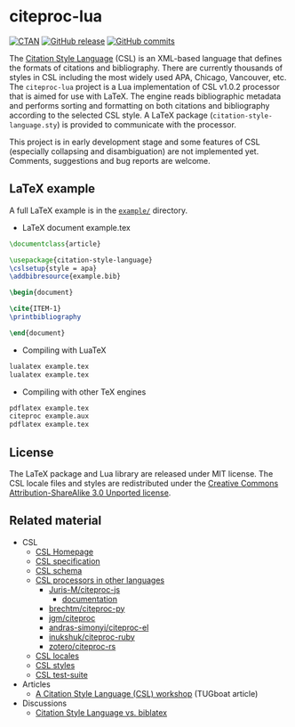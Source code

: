# citeproc-lua

[![CTAN](https://img.shields.io/ctan/v/citation-style-language)](https://www.ctan.org/pkg/citation-style-language)
[![GitHub release](https://img.shields.io/github/v/release/zepinglee/citeproc-lua)](https://github.com/zepinglee/citeproc-lua/releases/latest)
[![GitHub commits](https://img.shields.io/github/commits-since/zepinglee/citeproc-lua/latest)](https://github.com/zepinglee/citeproc-lua/commits/main)
<!-- [![Actions Status](https://github.com/zepinglee/citeproc-lua/workflows/Test/badge.svg)](https://github.com/zepinglee/citeproc-lua/actions) -->

The [Citation Style Language](https://citationstyles.org/) (CSL) is an
XML-based language that defines the formats of citations and bibliography.
There are currently thousands of styles in CSL including the most widely used
APA, Chicago, Vancouver, etc.
The `citeproc-lua` project is a Lua implementation of CSL v1.0.2 processor
that is aimed for use with LaTeX.
The engine reads bibliographic metadata and performs sorting and formatting on
both citations and bibliography according to the selected CSL style.
A LaTeX package (`citation-style-language.sty`) is provided to communicate with
the processor.

This project is in early development stage and some features of CSL (especially
collapsing and disambiguation) are not implemented yet. Comments, suggestions
and bug reports are welcome.

## LaTeX example

A full LaTeX example is in the [`example/`](example) directory.

- LaTeX document example.tex

```latex
\documentclass{article}

\usepackage{citation-style-language}
\cslsetup{style = apa}
\addbibresource{example.bib}

\begin{document}

\cite{ITEM-1}
\printbibliography

\end{document}
```

- Compiling with LuaTeX

```bash
lualatex example.tex
lualatex example.tex
```

- Compiling with other TeX engines

```bash
pdflatex example.tex
citeproc example.aux
pdflatex example.tex
```


## License

The LaTeX package and Lua library are released under MIT license.
The CSL locale files and styles are redistributed under the [Creative Commons Attribution-ShareAlike 3.0 Unported license](https://creativecommons.org/licenses/by-sa/3.0/).


## Related material

- CSL
  - [CSL Homepage](https://citationstyles.org/)
  - [CSL specification](https://docs.citationstyles.org/en/stable/specification.html)
  - [CSL schema](https://github.com/citation-style-language/schema)
  - [CSL processors in other languages](https://citationstyles.org/developers/#csl-processors)
    - [Juris-M/citeproc-js](https://github.com/Juris-M/citeproc-js)
      - [documentation](https://citeproc-js.readthedocs.io/en/latest/)
    - [brechtm/citeproc-py](https://github.com/brechtm/citeproc-py)
    - [jgm/citeproc](https://github.com/jgm/citeproc)
    - [andras-simonyi/citeproc-el](https://github.com/andras-simonyi/citeproc-el)
    - [inukshuk/citeproc-ruby](https://github.com/inukshuk/citeproc-ruby)
    - [zotero/citeproc-rs](https://github.com/zotero/citeproc-rs)
  - [CSL locales](https://github.com/citation-style-language/locales)
  - [CSL styles](https://github.com/citation-style-language/styles)
  - [CSL test-suite](https://github.com/citation-style-language/test-suite)
- Articles
  - [A Citation Style Language (CSL) workshop](https://tug.org/TUGboat/tb35-3/tb111stender.pdf) (TUGboat article)
- Discussions
  - [Citation Style Language vs. biblatex](https://tex.stackexchange.com/questions/434946/citation-style-language-vs-biblatex-vs-possibly-other-citing-systems)
